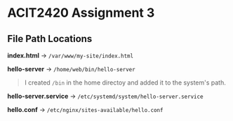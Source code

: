 # ACIT2420 Assignment 3 

## File Path Locations

**index.html** -> `/var/www/my-site/index.html`

**hello-server** -> `/home/web/bin/hello-server`

> I created `/bin` in the home directoy and added it to the system's path.

**hello-server.service** -> `/etc/systemd/system/hello-server.service`

**hello.conf** -> `/etc/nginx/sites-available/hello.conf`